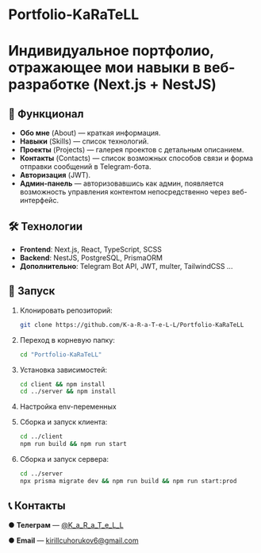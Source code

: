 # Portfolio-KaRaTeLL

# Индивидуальное портфолио, отражающее мои навыки в веб-разработке (Next.js + NestJS)

## 📌 Функционал  

- **Обо мне** (About) — краткая информация.  
- **Навыки** (Skills) — список технологий.  
- **Проекты** (Projects) — галерея проектов с детальным описанием.  
- **Контакты** (Contacts) — список возможных способов связи и форма отправки сообщений в Telegram-бота.  
- **Авторизация** (JWT).
- **Админ-панель** — авторизовавшись как админ, появляется возможность управления контентом непосредственно через веб-интерфейс.

## 🛠️ Технологии  

- **Frontend**: Next.js, React, TypeScript, SCSS  
- **Backend**: NestJS, PostgreSQL, PrismaORM  
- **Дополнительно**: Telegram Bot API, JWT, multer, TailwindCSS ...

## 🚀 Запуск

1. Клонировать репозиторий:  
   ```bash
   git clone https://github.com/K-a-R-a-T-e-L-L/Portfolio-KaRaTeLL

2. Переход в корневую папку:
   ```bash
   cd "Portfolio-KaRaTeLL"

3. Установка зависимостей:
   ```bash
   cd client && npm install
   cd ../server && npm install

4. Настройка env-переменных

5. Сборка и запуск клиента:
   ```bash
   cd ../client
   npm run build && npm run start

6. Сборка и запуск сервера:
   ```bash
   cd ../server
   npx prisma migrate dev && npm run build && npm run start:prod

## 📞 Контакты
   ● **Телеграм** — [@K_a_R_a_T_e_L_L](https://t.me/K_a_R_a_T_e_L_L)
   
   ● **Email** — kirillcuhorukov6@gmail.com
